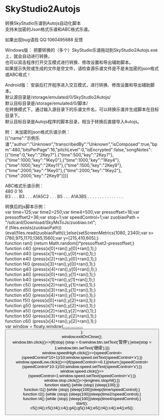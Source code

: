 # SkyStudio2Autojs
转换SkyStudio乐谱到Autojs自动化脚本<br>
支持未加密的Json格式乐谱和ABC格式乐谱。<br>

如果出现bug请找 QQ:1060495688 反馈<br>

Windows版：
把要转换的（多个）SkyStudio乐谱拖动到SkyStudio2Autojs.exe上，就会自动进行转换，<br>
也可以双击程序打开交互模式进行转换、修改设置和导出辅助脚本。<br>
如果提示失败或生成的文件是空文件，请检查源乐谱文件是不是未加密的json格式或ABC格式！<br>

Android版：
安装后打开程序进入交互模式，进行转换、修改设置和导出辅助脚本。<br>
默认源目录是/storage/emulated/0/SkyStudio2Autojs/<br>
默认目标目录是/storage/emulated/0/脚本/<br>
在转换模式下，通过输入源目录下的乐谱文件名，可以转换乐谱并生成脚本在目标目录下。<br>
默认目标目录是Autojs程序的脚本目录，相当于转换后直接导入Autojs。<br>

附：
未加密的json格式乐谱示例：<br>
\[{"name":"示例乐谱","author":"Unknown","transcribedBy":"Unknown","isComposed":true,"bpm":480,"bitsPerPage":16,"pitchLevel":0,"isEncrypted":false,"songNotes":\[{"time":0,"key":"2Key7"},{"time":500,"key":"2Key7"},{"time":1000,"key":"1Key0"},{"time":1000,"key":"1Key4"},{"time":1000,"key":"2Key11"},{"time":1500,"key":"2Key9"},{"time":2000,"key":"1Key0"},{"time":2000,"key":"1Key2"},{"time":2000,"key":"2Key9"}]}]<br>

ABC格式乐谱示例：<br>
<DontCopyThisLine> 480 0 16<br>
B3 . . . B3 . . . A1A5C2 . . . B5 . . . A1A3B5 . . . . . . . . . . . . . . . <br>

转换后的js脚本示例：<br>
var time=125;var time2=250;var time4=500;var pressoffset=18;var pressoffset2=36;var stop=1;var speedControl=1;var zuobiaoPath = "/sdcard/Download/SkyMsToJs/zuobiao.txt";<br>
if (files.exists(zuobiaoPath)) {eval(files.read(zuobiaoPath));}else{setScreenMetrics(1080, 2340);var x=[780,975,1170,1365,1560];var y=[215,410,605];}<br>
function ran() {return Math.random()*pressoffset2-pressoffset;}<br>
function c4() {press(x[0]+ran(),y[0]+ran(),1);}<br>
function d4() {press(x[1]+ran(),y[0]+ran(),1);}<br>
function e4() {press(x[2]+ran(),y[0]+ran(),1);}<br>
function f4() {press(x[3]+ran(),y[0]+ran(),1);}<br>
function g4() {press(x[4]+ran(),y[0]+ran(),1);}<br>
function a4() {press(x[0]+ran(),y[1]+ran(),1);}<br>
function b4() {press(x[1]+ran(),y[1]+ran(),1);}<br>
function c5() {press(x[2]+ran(),y[1]+ran(),1);}<br>
function d5() {press(x[3]+ran(),y[1]+ran(),1);}<br>
function e5() {press(x[4]+ran(),y[1]+ran(),1);}<br>
function f5() {press(x[0]+ran(),y[2]+ran(),1);}<br>
function g5() {press(x[1]+ran(),y[2]+ran(),1);}<br>
function a5() {press(x[2]+ran(),y[2]+ran(),1);}<br>
function b5() {press(x[3]+ran(),y[2]+ran(),1);}<br>
function c6() {press(x[4]+ran(),y[2]+ran(),1);}<br>
var window = floaty.window(<frame><vertical><button id="btn" text='开始'/><horizontal><button id="speedLow" text='减速' w="80"/><button id="speedHigh" text='加速' w="80"/></horizontal><horizontal><button id="speed" text='1.0x' w="80"/><button id="stop" text='停止' w="80"/></horizontal></vertical></frame>);<br>
window.exitOnClose();<br>
window.btn.click(()=>{if(stop) {stop = 0;window.btn.setText('暂停');}else{stop = 1;window.btn.setText('继续');}})<br>
window.speedHigh.click(()=>{speedControl=(speedControl\*10+1)/10;window.speed.setText(speedControl+'x');})<br>
window.speedLow.click(()=>{if(speedControl<=0.1){return;}speedControl=(speedControl\*10-1)/10;window.speed.setText(speedControl+'x');})<br>
window.speed.click(()=>{speedControl=1;window.speed.setText(speedControl+'x');})<br>
window.stop.click(()=>{engines.stopAll();})<br>
function start() {while (stop) {sleep(100);}}<br>
function t1() {while (stop) {sleep(100)}sleep(time/speedControl);}<br>
function t2() {while (stop) {sleep(100)}sleep(time2/speedControl);}<br>
function t4() {while (stop) {sleep(100)}sleep(time4/speedControl);}<br>
start();<br>
c5();t4();c5();t4();c4();g4();g5();t4();e5();t4();c4();e4();e5();<br>
